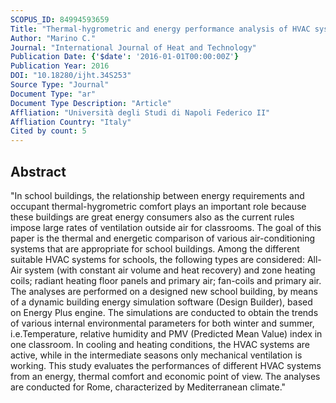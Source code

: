 ```yaml
---
SCOPUS_ID: 84994593659
Title: "Thermal-hygrometric and energy performance analysis of HVAC systems for educational buildings in Southern Europe"
Author: "Marino C."
Journal: "International Journal of Heat and Technology"
Publication Date: {'$date': '2016-01-01T00:00:00Z'}
Publication Year: 2016
DOI: "10.18280/ijht.34S253"
Source Type: "Journal"
Document Type: "ar"
Document Type Description: "Article"
Affliation: "Università degli Studi di Napoli Federico II"
Affliation Country: "Italy"
Cited by count: 5
---
```


## Abstract
"In school buildings, the relationship between energy requirements and occupant thermal-hygrometric comfort plays an important role because these buildings are great energy consumers also as the current rules impose large rates of ventilation outside air for classrooms. The goal of this paper is the thermal and energetic comparison of various air-conditioning systems that are appropriate for school buildings. Among the different suitable HVAC systems for schools, the following types are considered: All-Air system (with constant air volume and heat recovery) and zone heating coils; radiant heating floor panels and primary air; fan-coils and primary air. The analyses are performed on a designed new school building, by means of a dynamic building energy simulation software (Design Builder), based on Energy Plus engine. The simulations are conducted to obtain the trends of various internal environmental parameters for both winter and summer, i.e.Temperature, relative humidity and PMV (Predicted Mean Value) index in one classroom. In cooling and heating conditions, the HVAC systems are active, while in the intermediate seasons only mechanical ventilation is working. This study evaluates the performances of different HVAC systems from an energy, thermal comfort and economic point of view. The analyses are conducted for Rome, characterized by Mediterranean climate."

